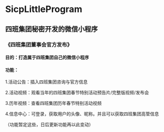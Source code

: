 # SicpLittleProgram

## 四班集团秘密开发的微信小程序

### 《四班集团董事会官方发布》

#### 目的：打造属于四班集团自己的微信小程序

#### 功能：

1.活动公告：插入四班集团咨询与官方信息

2.活动视频：观看当年的四班集团春节特别活动预告片/完整版视频/发布会

3.历年视频：查看四班集团历年春节特别活动视频

4.信息中心：可登录，获取用户的头像、昵称。并且可以获取四班集团高管信息

（功能暂定这些，日后更新功能再以此变动）

##### 
